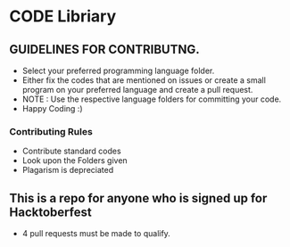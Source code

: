 # CODE Libriary

## GUIDELINES FOR CONTRIBUTNG.

- Select your preferred programming language folder.
- Either fix the codes that are mentioned on issues or create a small program on your preferred language and create a pull request.
- NOTE : Use the respective language folders for committing your code.
- Happy Coding :)


### Contributing Rules

- Contribute standard codes
- Look upon the Folders given
- Plagarism is depreciated

## This is a repo for anyone who is signed up for Hacktoberfest

- 4 pull requests must be made to qualify.
